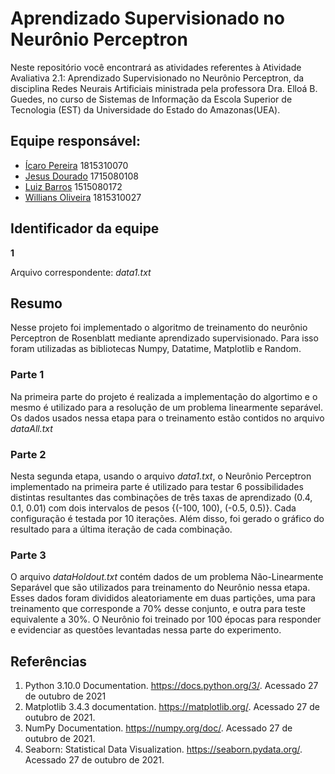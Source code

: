 # Aprendizado Supervisionado no Neurônio Perceptron

Neste repositório você encontrará as atividades referentes à Atividade Avaliativa 2.1:  Aprendizado Supervisionado no Neurônio Perceptron, da disciplina Redes Neurais Artificiais ministrada pela professora Dra. Elloá B. Guedes, no curso de Sistemas de Informação da Escola Superior de Tecnologia (EST) da Universidade do Estado do Amazonas(UEA). 

## Equipe responsável: 
- [Ícaro Pereira](https://github.com/icarosun) 1815310070
- [Jesus Dourado](https://github.com/jesusdourado) 1715080108
- [Luiz Barros](https://github.com/LuizHenrique-BS) 1515080172
- [Willians Oliveira](https://github.com/willianszwy) 1815310027

## Identificador da equipe
**1** 

Arquivo correspondente: *data1.txt*

## Resumo

Nesse projeto foi implementado o algoritmo de treinamento do neurônio Perceptron de Rosenblatt mediante aprendizado supervisionado. Para isso foram utilizadas as bibliotecas Numpy, Datatime, Matplotlib e Random.

### Parte 1

Na primeira parte do projeto é realizada a implementação do algortimo e o mesmo é utilizado para a resolução de um problema linearmente separável. Os dados usados nessa etapa para o treinamento estão contidos no arquivo *dataAll.txt*

### Parte 2 

Nesta segunda etapa, usando o arquivo *data1.txt*, o Neurônio Perceptron implementado na primeira parte é utilizado para testar 6 possibilidades distintas resultantes das combinações de três taxas de aprendizado (0.4, 0.1, 0.01) com dois intervalos de pesos {(-100, 100), (-0.5, 0.5)}. Cada configuração é testada por 10 iterações. Além disso, foi gerado o gráfico do resultado para a última iteração de cada combinação.

### Parte 3

O arquivo *dataHoldout.txt* contém dados de um problema Não-Linearmente Separável que são utilizados para treinamento do Neurônio nessa etapa. Esses dados foram divididos aleatoriamente em duas partições, uma para treinamento que corresponde a 70% desse conjunto, e outra para teste equivalente a 30%. O Neurônio foi treinado por 100 épocas para responder e evidenciar as questões levantadas nessa parte do experimento.

## Referências

1. Python 3.10.0 Documentation. https://docs.python.org/3/. Acessado 27 de outubro de 2021
2. Matplotlib 3.4.3 documentation. https://matplotlib.org/. Acessado 27 de outubro de 2021.
3. NumPy Documentation. https://numpy.org/doc/. Acessado 27 de outubro de 2021.
4. Seaborn: Statistical Data Visualization. https://seaborn.pydata.org/. Acessado 27 de outubro de 2021.
